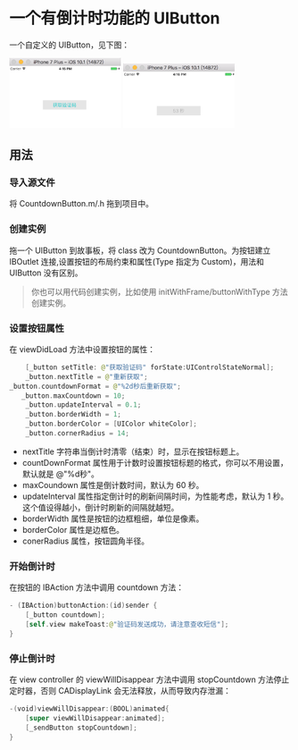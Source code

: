 # 一个有倒计时功能的 UIButton

一个自定义的 UIButton，见下图：

<img src='1.png' width =200/>

<img src='2.png' width = 200/>


## 用法

### 导入源文件
将 CountdownButton.m/.h 拖到项目中。

### 创建实例

拖一个 UIButton 到故事板，将 class 改为 CountdownButton。为按钮建立 IBOutlet 连接,设置按钮的布局约束和属性(Type 指定为 Custom)，用法和 UIButton 没有区别。

> 你也可以用代码创建实例，比如使用 initWithFrame/buttonWithType 方法创建实例。

### 设置按钮属性
在 viewDidLoad 方法中设置按钮的属性：

```swift	
	[_button setTitle: @"获取验证码" forState:UIControlStateNormal];
	_button.nextTitle = @"重新获取";
_button.countdownFormat = @"%2d秒后重新获取";
   _button.maxCountdown = 10;
	_button.updateInterval = 0.1;
	_button.borderWidth = 1;
	_button.borderColor = [UIColor whiteColor];
	_button.cornerRadius = 14;
```

* nextTitle 字符串当倒计时清零（结束）时，显示在按钮标题上。
* countDownFormat 属性用于计数时设置按钮标题的格式，你可以不用设置，默认就是 @"%d秒"。
* maxCoundown 属性是倒计数时间，默认为 60 秒。
* updateInterval 属性指定倒计时的刷新间隔时间，为性能考虑，默认为 1 秒。这个值设得越小，倒计时刷新的间隔就越短。
* borderWidth 属性是按钮的边框粗细，单位是像素。
* borderColor 属性是边框色。
* conerRadius 属性，按钮圆角半径。

### 开始倒计时

在按钮的 IBAction 方法中调用 countdown 方法：

```swift
- (IBAction)buttonAction:(id)sender {
    [_button countdown];
    [self.view makeToast:@"验证码发送成功，请注意查收短信"];
}
```

### 停止倒计时

在 view controller 的 viewWillDisappear 方法中调用 stopCountdown 方法停止定时器，否则 CADisplayLink 会无法释放，从而导致内存泄漏：

```swift
-(void)viewWillDisappear:(BOOL)animated{
    [super viewWillDisappear:animated];
    [_sendButton stopCountdown];
}
```